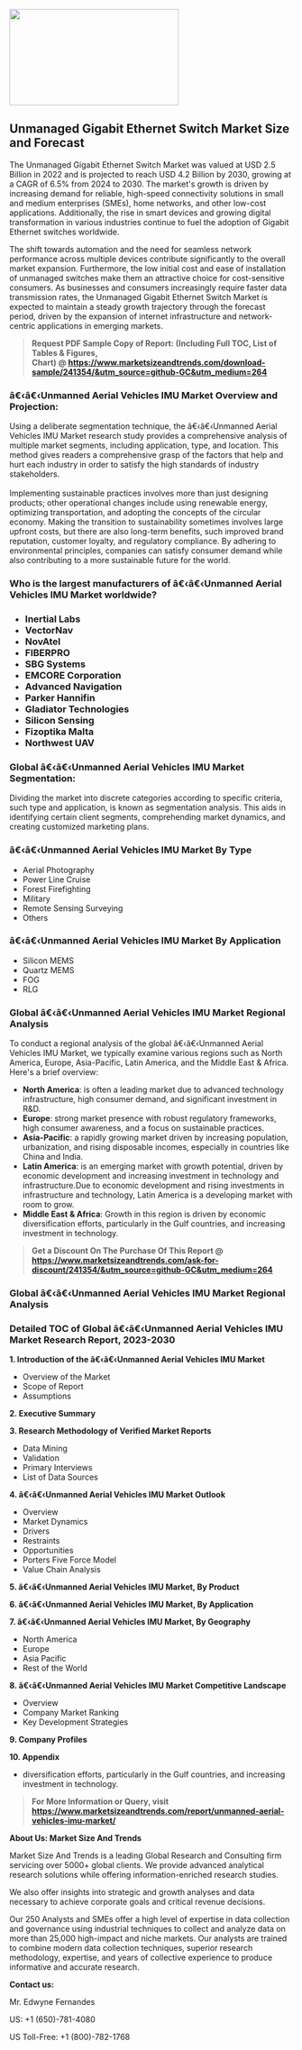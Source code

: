 <p><img class="alignnone size-medium wp-image-20088" src="https://ffe5etoiles.com/wp-content/uploads/2024/12/MST1-300x171.png" alt="" width="300" height="171" /></p><h2>Unmanaged Gigabit Ethernet Switch Market Size and Forecast</h2><p>The Unmanaged Gigabit Ethernet Switch Market was valued at USD 2.5 Billion in 2022 and is projected to reach USD 4.2 Billion by 2030, growing at a CAGR of 6.5% from 2024 to 2030. The market's growth is driven by increasing demand for reliable, high-speed connectivity solutions in small and medium enterprises (SMEs), home networks, and other low-cost applications. Additionally, the rise in smart devices and growing digital transformation in various industries continue to fuel the adoption of Gigabit Ethernet switches worldwide.</p><p>The shift towards automation and the need for seamless network performance across multiple devices contribute significantly to the overall market expansion. Furthermore, the low initial cost and ease of installation of unmanaged switches make them an attractive choice for cost-sensitive consumers. As businesses and consumers increasingly require faster data transmission rates, the Unmanaged Gigabit Ethernet Switch Market is expected to maintain a steady growth trajectory through the forecast period, driven by the expansion of internet infrastructure and network-centric applications in emerging markets.</p></p><blockquote id="" class=""><strong>Request PDF Sample Copy of Report: (Including Full TOC, List of Tables &amp; Figures, Chart)&nbsp;@&nbsp;<strong><a href="https://www.marketsizeandtrends.com/download-sample/241354/&utm_source=github-GC&utm_medium=264" target="_blank">https://www.marketsizeandtrends.com/download-sample/241354/&utm_source=github-GC&utm_medium=264</a></strong></strong></blockquote><h3 id="" class="">â€‹â€‹Unmanned Aerial Vehicles IMU Market&nbsp;Overview and Projection:</h3><p id="" class="">Using a deliberate segmentation technique, the â€‹â€‹Unmanned Aerial Vehicles IMU Market research study provides a comprehensive analysis of multiple market segments, including application, type, and location. This method gives readers a comprehensive grasp of the factors that help and hurt each industry in order to satisfy the high standards of industry stakeholders. <br /> <br />Implementing sustainable practices involves more than just designing products; other operational changes include using renewable energy, optimizing transportation, and adopting the concepts of the circular economy. Making the transition to sustainability sometimes involves large upfront costs, but there are also long-term benefits, such improved brand reputation, customer loyalty, and regulatory compliance. By adhering to environmental principles, companies can satisfy consumer demand while also contributing to a more sustainable future for the world.</p><h3 id="" class="">Who is the largest manufacturers of&nbsp;â€‹â€‹Unmanned Aerial Vehicles IMU Market worldwide?</h3><h3 class=""><p><ul><li>Inertial Labs </li><li> VectorNav </li><li> NovAtel </li><li> FIBERPRO </li><li> SBG Systems </li><li> EMCORE Corporation </li><li> Advanced Navigation </li><li> Parker Hannifin </li><li> Gladiator Technologies </li><li> Silicon Sensing </li><li> Fizoptika Malta </li><li> Northwest UAV</li></ul></p></h3><h3 id="" class="">Global&nbsp;â€‹â€‹Unmanned Aerial Vehicles IMU Market Segmentation:</h3><p id="" class="">Dividing the market into discrete categories according to specific criteria, such type and application, is known as segmentation analysis. This aids in identifying certain client segments, comprehending market dynamics, and creating customized marketing plans.</p><h3 id="" class="">â€‹â€‹Unmanned Aerial Vehicles IMU Market&nbsp;By Type</h3><p><p><ul><li>Aerial Photography</li><li> Power Line Cruise</li><li> Forest Firefighting</li><li> Military</li><li> Remote Sensing Surveying</li><li> Others</p></li></ul></p></p><h3 id="" class="">â€‹â€‹Unmanned Aerial Vehicles IMU Market&nbsp;By Application</h3><p class=""><p><ul><li>Silicon MEMS</li><li> Quartz MEMS</li><li> FOG</li><li> RLG</li></ul></p></p><h3 id="" class="">Global â€‹â€‹Unmanned Aerial Vehicles IMU Market Regional Analysis</h3><p id="" class="">To conduct a regional analysis of the global â€‹â€‹Unmanned Aerial Vehicles IMU Market, we typically examine various regions such as North America, Europe, Asia-Pacific, Latin America, and the Middle East &amp; Africa. Here's a brief overview:</p><ul><li><strong>North America</strong>: is often a leading market due to advanced technology infrastructure, high consumer demand, and significant investment in R&amp;D.</li><li><strong>Europe</strong>: strong market presence with robust regulatory frameworks, high consumer awareness, and a focus on sustainable practices.</li><li><strong>Asia-Pacific</strong>: a rapidly growing market driven by increasing population, urbanization, and rising disposable incomes, especially in countries like China and India.</li><li><strong>Latin America</strong>: is an emerging market with growth potential, driven by economic development and increasing investment in technology and infrastructure.Due to economic development and rising investments in infrastructure and technology, Latin America is a developing market with room to grow.</li><li><strong>Middle East &amp; Africa</strong>: Growth in this region is driven by economic diversification efforts, particularly in the Gulf countries, and increasing investment in technology.</li></ul><blockquote id="" class=""><strong>Get a Discount On The Purchase Of This Report @ <strong><a href="https://www.marketsizeandtrends.com/ask-for-discount/241354/&utm_source=github-GC&utm_medium=264" target="_blank">https://www.marketsizeandtrends.com/ask-for-discount/241354/&utm_source=github-GC&utm_medium=264</a></strong></strong></blockquote><h3 id="" class="">Global â€‹â€‹Unmanned Aerial Vehicles IMU Market Regional Analysis</h3><h3 id="" class="">Detailed TOC of Global â€‹â€‹Unmanned Aerial Vehicles IMU Market Research Report, 2023-2030</h3><p id="" class=""><strong>1. Introduction of the â€‹â€‹Unmanned Aerial Vehicles IMU Market</strong></p><ul><li>Overview of the Market</li><li>Scope of Report</li><li>Assumptions</li></ul><p id="" class=""><strong>2. Executive Summary</strong></p><p id="" class=""><strong>3. Research Methodology of Verified Market Reports</strong></p><ul><li>Data Mining</li><li>Validation</li><li>Primary Interviews</li><li>List of Data Sources</li></ul><p id="" class=""><strong>4. â€‹â€‹Unmanned Aerial Vehicles IMU Market Outlook</strong></p><ul><li>Overview</li><li>Market Dynamics</li><li>Drivers</li><li>Restraints</li><li>Opportunities</li><li>Porters Five Force Model</li><li>Value Chain Analysis</li></ul><p id="" class=""><strong>5. â€‹â€‹Unmanned Aerial Vehicles IMU Market, By Product</strong></p><p id="" class=""><strong>6. â€‹â€‹Unmanned Aerial Vehicles IMU Market, By Application</strong></p><p id="" class=""><strong>7. â€‹â€‹Unmanned Aerial Vehicles IMU Market, By Geography</strong></p><ul><li>North America</li><li>Europe</li><li>Asia Pacific</li><li>Rest of the World</li></ul><p id="" class=""><strong>8. â€‹â€‹Unmanned Aerial Vehicles IMU Market Competitive Landscape</strong></p><ul><li>Overview</li><li>Company Market Ranking</li><li>Key Development Strategies</li></ul><p id="" class=""><strong>9. Company Profiles</strong></p><p id="" class=""><strong>10. Appendix</strong></p><ul><li>diversification efforts, particularly in the Gulf countries, and increasing investment in technology.</li></ul><blockquote id="" class=""><strong>For More Information or Query, visit <strong><strong><a href="https://www.marketsizeandtrends.com/report/unmanned-aerial-vehicles-imu-market/" target="_blank">https://www.marketsizeandtrends.com/report/unmanned-aerial-vehicles-imu-market/</a></strong></strong></strong></blockquote><p id="" class=""><strong>About Us: Market Size And Trends</strong></p><p id="" class="">Market Size And Trends is a leading Global Research and Consulting firm servicing over 5000+ global clients. We provide advanced analytical research solutions while offering information-enriched research studies.</p><p id="" class="">We also offer insights into strategic and growth analyses and data necessary to achieve corporate goals and critical revenue decisions.</p><p id="" class="">Our 250 Analysts and SMEs offer a high level of expertise in data collection and governance using industrial techniques to collect and analyze data on more than 25,000 high-impact and niche markets. Our analysts are trained to combine modern data collection techniques, superior research methodology, expertise, and years of collective experience to produce informative and accurate research.</p><p id="" class=""><strong>Contact us:</strong></p><p id="" class="">Mr. Edwyne Fernandes</p><p id="" class="">US: +1 (650)-781-4080</p><p id="" class="">US Toll-Free: +1 (800)-782-1768</p>
